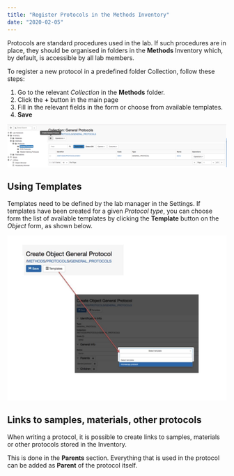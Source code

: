 ```yaml
---
title: "Register Protocols in the Methods Inventory"
date: "2020-02-05"
---
```


  
Protocols are standard procedures used in the lab. If such procedures are in place, they should be organised in folders in the **Methods** Inventory which, by default, is accessible by all lab members.

To register a new protocol in a predefined folder Collection, follow these steps:

1. Go to the relevant _Collection_ in the **Methods** folder.
2. Click the **\+** button in the main page
3. Fill in the relevant fields in the form or choose from available templates.
4. **Save**

![](images/register-gen-protocol.png)

## Using Templates

  
Templates need to be defined by the lab manager in the Settings. If templates have been created for a given _Protocol type_, you can choose form the list of available templates by clicking the **Template** button on the _Object_ form, as shown below.

![](images/use-protocol-templates-1-1024x768.jpg)

## Links to samples, materials, other protocols

When writing a protocol, it is possible to create links to samples, materials or other protocols stored in the Inventory.

This is done in the **Parents** section. Everything that is used in the protocol can be added as **Parent** of the protocol itself.
